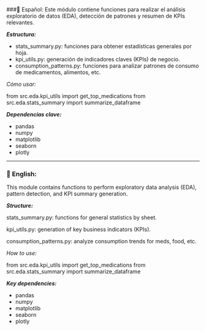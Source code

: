 ###📘 Español:
Este módulo contiene funciones para realizar el análisis exploratorio de datos (EDA), detección de patrones y resumen de KPIs relevantes.

***Estructura:***

- stats_summary.py: funciones para obtener estadísticas generales por hoja.
- kpi_utils.py: generación de indicadores claves (KPIs) de negocio.
- consumption_patterns.py: funciones para analizar patrones de consumo de medicamentos, alimentos, etc.

*Cómo usar:*

from src.eda.kpi_utils import get_top_medications
from src.eda.stats_summary import summarize_dataframe

***Dependencias clave:***

- pandas
- numpy
- matplotlib
- seaborn
- plotly

---------------------------------------------------------------------------------------------------------------------------------------------------------------------------------

### 📗 English:
This module contains functions to perform exploratory data analysis (EDA), pattern detection, and KPI summary generation.

***Structure:***

stats_summary.py: functions for general statistics by sheet.

kpi_utils.py: generation of key business indicators (KPIs).

consumption_patterns.py: analyze consumption trends for meds, food, etc.

*How to use:*

from src.eda.kpi_utils import get_top_medications
from src.eda.stats_summary import summarize_dataframe

***Key dependencies:***

- pandas
- numpy
- matplotlib
- seaborn
- plotly


